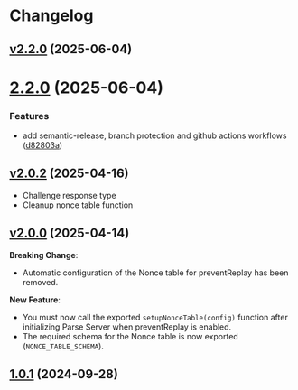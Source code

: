 # Changelog

## [v2.2.0](https://github.com/0xtiby/parse-server-siwe-auth-adapter/releases/tag/v2.2.0) (2025-06-04)

# [2.2.0](https://github.com/0xtiby/parse-server-siwe-auth-adapter/compare/v2.1.0...v2.2.0) (2025-06-04)


### Features

* add semantic-release, branch protection and github actions workflows ([d82803a](https://github.com/0xtiby/parse-server-siwe-auth-adapter/commit/d82803a727b42f34c8b44de4beef68907478623f))





## [v2.0.2](https://github.com/0xtiby/parse-server-siwe-auth-adapter/releases/tag/v2.0.2) (2025-04-16)

- Challenge response type 
- Cleanup nonce table function

## [v2.0.0](https://github.com/0xtiby/parse-server-siwe-auth-adapter/releases/tag/v2.0.0) (2025-04-14)

**Breaking Change**: 

- Automatic configuration of the Nonce table for preventReplay has been removed.

**New Feature**: 

- You must now call the exported `setupNonceTable(config)` function after initializing Parse Server when preventReplay is enabled.
- The required schema for the Nonce table is now exported (`NONCE_TABLE_SCHEMA`).

## [1.0.1](https://github.com/0xtiby/parse-server-siwe-auth-adapter/releases/tag/1.0.1) (2024-09-28)



